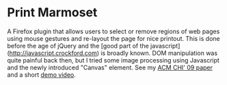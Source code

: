 Print Marmoset
==========
A Firefox plugin that allows users to select or remove regions of web pages using mouse gestures and re-layout the page for nice printout. This is done before the age of jQuery and the [good part of the javascript] (http://javascript.crockford.com) is broadly known. DOM manipulation was quite painful back then, but I tried some image processing using Javascript and the newly introduced "Canvas" element. See my
[ACM CHI' 09 paper](http://dl.acm.org/citation.cfm?id=1518720) and a short [demo video](http://youtu.be/F0vbTG2FXVQ).
